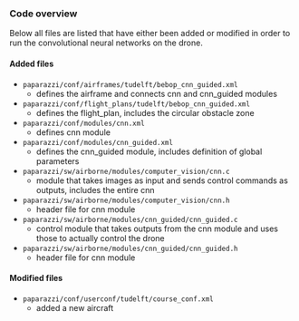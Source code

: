 ### Code overview
Below all files are listed that have either been added or modified in order to run the convolutional neural networks on the drone.
#### Added files
- `paparazzi/conf/airframes/tudelft/bebop_cnn_guided.xml`
    - defines the airframe and connects cnn and cnn_guided modules
- `paparazzi/conf/flight_plans/tudelft/bebop_cnn_guided.xml`
    - defines the flight_plan, includes the circular obstacle zone
- `paparazzi/conf/modules/cnn.xml`
    - defines cnn module
- `paparazzi/conf/modules/cnn_guided.xml`
    - defines the cnn_guided module, includes definition of global parameters
- `paparazzi/sw/airborne/modules/computer_vision/cnn.c`
    -  module that takes images as input and sends control commands as outputs, includes the entire cnn
- `paparazzi/sw/airborne/modules/computer_vision/cnn.h`
    - header file for cnn module
- `paparazzi/sw/airborne/modules/cnn_guided/cnn_guided.c`
    - control module that takes outputs from the cnn module and uses those to actually control the drone
- `paparazzi/sw/airborne/modules/cnn_guided/cnn_guided.h`
    - header file for cnn module

#### Modified files
- `paparazzi/conf/userconf/tudelft/course_conf.xml`
    - added a new aircraft